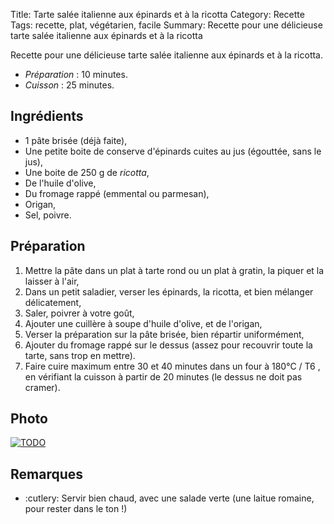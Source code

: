 Title: Tarte salée italienne aux épinards et à la ricotta
Category: Recette
Tags: recette, plat, végétarien, facile
Summary: Recette pour une délicieuse tarte salée italienne aux épinards et à la ricotta

Recette pour une délicieuse tarte salée italienne aux épinards et à la ricotta.

- *Préparation* : 10 minutes.
- *Cuisson* : 25 minutes.

## Ingrédients
- 1 pâte brisée (déjà faite),
- Une petite boite de conserve d'épinards cuites au jus (égouttée, sans le jus),
- Une boite de 250 g de *ricotta*,
- De l'huile d'olive,
- Du fromage rappé (emmental ou parmesan),
- Origan,
- Sel, poivre.

## Préparation
1. Mettre la pâte dans un plat à tarte rond ou un plat à gratin, la piquer et la laisser à l'air,
2. Dans un petit saladier, verser les épinards, la ricotta, et bien mélanger délicatement,
3. Saler, poivrer à votre goût,
4. Ajouter une cuillère à soupe d'huile d'olive, et de l'origan,
5. Verser la préparation sur la pâte brisée, bien répartir uniformément,
6. Ajouter du fromage rappé sur le dessus (assez pour recouvrir toute la tarte, sans trop en mettre).
7. Faire cuire maximum entre 30 et 40 minutes dans un four à 180°C / T6 <i class="fa fa-thermometer-full" aria-hidden="true"></i>, en vérifiant la cuisson à partir de 20 minutes (le dessus ne doit pas cramer).

## Photo
[![TODO]({filename}images/blank.png)](#)

## Remarques
- :cutlery: Servir bien chaud, avec une salade verte (une laitue romaine, pour rester dans le ton !)
